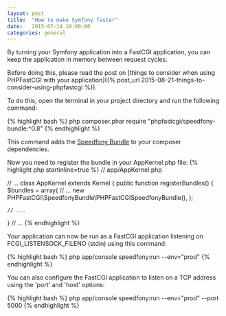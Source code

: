 ```yaml
---
layout: post
title:  "How to make Symfony faster"
date:   2015-07-14 10:00:00
categories: general
---
```


By turning your Symfony application into a FastCGI application, you can keep the application in memory between request cycles.

Before doing this, please read the post on [things to consider when using PHPFastCGI with your application]({% post_url 2015-08-21-things-to-consider-using-phpfastcgi %}).

To do this, open the terminal in your project directory and run the following command:

{% highlight bash %}
php composer.phar require "phpfastcgi/speedfony-bundle:^0.8"
{% endhighlight %}

This command adds the [Speedfony Bundle](http://github.com/PHPFastCGI/SpeedfonyBundle) to your composer dependencies.

Now you need to register the bundle in your AppKernel.php file:
{% highlight php startinline=true %}
// app/AppKernel.php

// ...
class AppKernel extends Kernel
{
  public function registerBundles()
  {
    $bundles = array(
      // ...
      new PHPFastCGI\SpeedfonyBundle\PHPFastCGISpeedfonyBundle(),
    );

    // ...
  }
// ...
{% endhighlight %}

Your application can now be run as a FastCGI application listening on FCGI_LISTENSOCK_FILENO (stdin) using this command:

{% highlight bash %}
php app/console speedfony:run --env="prod"
{% endhighlight %}

You can also configure the FastCGI application to listen on a TCP address using the 'port' and 'host' options:

{% highlight bash %}
php app/console speedfony:run --env="prod" --port 5000
{% endhighlight %}
